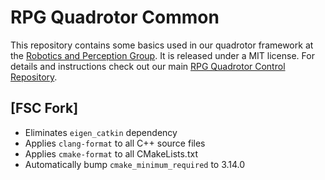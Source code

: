 # RPG Quadrotor Common

This repository contains some basics used in our quadrotor framework at the [Robotics and Perception Group](http://www.ifi.uzh.ch/en/rpg.html).
It is released under a MIT license.
For details and instructions check out our main [RPG Quadrotor Control Repository](https://github.com/uzh-rpg/rpg_quadrotor_control).

## [FSC Fork]

- Eliminates `eigen_catkin` dependency
- Applies `clang-format` to all C++ source files
- Applies `cmake-format` to all CMakeLists.txt
- Automatically bump `cmake_minimum_required` to 3.14.0
